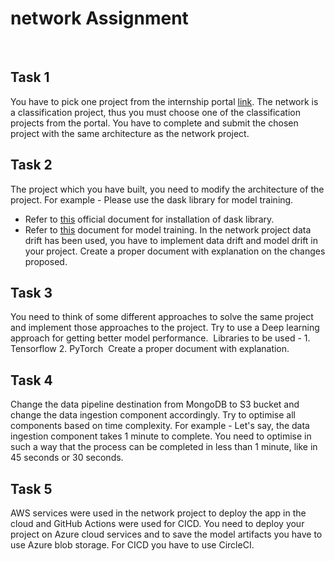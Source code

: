 # network Assignment
​
## Task 1
You have to pick one project from the internship portal [link](https://internship.ineuron.ai/). The network is a classification project, thus you must choose one of the classification projects from the portal.  You have to complete and submit the chosen project with the same architecture as the network project.
​
## Task 2
The project which you have built, you need to modify the architecture of the project. 
For example -
Please use the dask library for model training. 
- Refer to [this](https://ml.dask.org/install.html) official document for installation of dask library. 
- Refer to [this](https://examples.dask.org/machine-learning.html) document for model training.
In the network project data drift has been used, you have to implement data drift and model drift in your project. Create a proper document with explanation on the changes proposed.
​
## Task 3
You need to think of some different approaches to solve the same project and  implement those approaches to the project. Try to use a Deep learning approach for getting better model performance. 
​
Libraries to be used - 1. Tensorflow
                        2. PyTorch
​
Create a proper document with explanation.
​
## Task 4
Change the data pipeline destination from MongoDB to S3 bucket and change the data ingestion component accordingly.  Try to optimise all components based on time complexity. 
For example - Let's say, the data ingestion component takes 1 minute to complete. You need to optimise in such a way that the process can be completed in less than 1 minute,  like in 45 seconds or 30 seconds. 
​
## Task 5
AWS services were used in the network project to deploy the app in the cloud and GitHub Actions were used for CICD. 
You need to deploy your project on Azure cloud services and to save the model artifacts you have to use Azure blob storage. 
	For CICD you have to use CircleCI. 